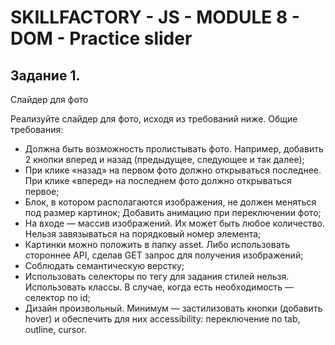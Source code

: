 SKILLFACTORY - JS - MODULE 8 - DOM - Practice slider
==================================================================

## Задание 1.

Слайдер для фото

Реализуйте слайдер для фото, исходя из требований ниже.
Общие требования:

- Должна быть возможность пролистывать фото. Например, добавить 2 кнопки вперед и назад (предыдущее, следующее и так далее);
- При клике «назад» на первом фото должно открываться последнее. При клике «вперед» на последнем фото должно открываться первое;
- Блок, в котором располагаются изображения, не должен меняться под размер картинок;
Добавить анимацию при переключении фото;
- На входе — массив изображений. Их может быть любое количество. Нельзя завязываться на порядковый номер элемента;
- Картинки можно положить в папку asset. Либо использовать стороннее API, сделав GET запрос для получения изображений;
- Соблюдать семантическую верстку;
- Использовать селекторы по тегу для задания стилей нельзя. Использовать классы. В случае, когда есть необходимость — селектор по id;
- Дизайн произвольный. Минимум — застилизовать кнопки (добавить hover) и обеспечить для них accessibility: переключение по tab, outline, cursor.